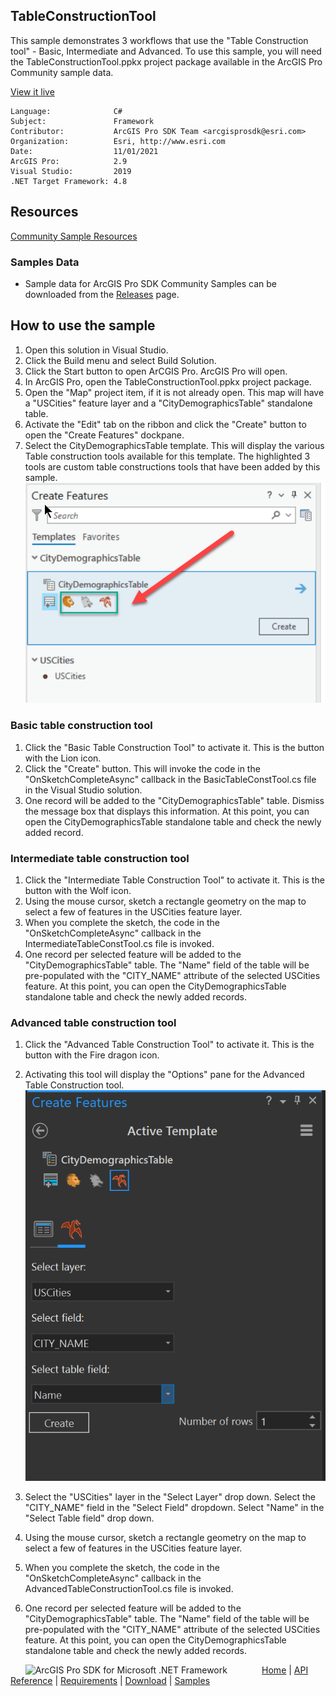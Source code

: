 ## TableConstructionTool

<!-- TODO: Write a brief abstract explaining this sample -->
This sample demonstrates 3 workflows that use the "Table Construction tool" - Basic, Intermediate and Advanced. To use this sample, you will need the TableConstructionTool.ppkx project package available in the ArcGIS Pro Community sample data.  
  


<a href="http://pro.arcgis.com/en/pro-app/sdk/" target="_blank">View it live</a>

<!-- TODO: Fill this section below with metadata about this sample-->
```
Language:              C#
Subject:               Framework
Contributor:           ArcGIS Pro SDK Team <arcgisprosdk@esri.com>
Organization:          Esri, http://www.esri.com
Date:                  11/01/2021
ArcGIS Pro:            2.9
Visual Studio:         2019
.NET Target Framework: 4.8
```

## Resources

[Community Sample Resources](https://github.com/Esri/arcgis-pro-sdk-community-samples#resources)

### Samples Data

* Sample data for ArcGIS Pro SDK Community Samples can be downloaded from the [Releases](https://github.com/Esri/arcgis-pro-sdk-community-samples/releases) page.  

## How to use the sample
<!-- TODO: Explain how this sample can be used. To use images in this section, create the image file in your sample project's screenshots folder. Use relative url to link to this image using this syntax: ![My sample Image](FacePage/SampleImage.png) -->
1. Open this solution in Visual Studio.    
1. Click the Build menu and select Build Solution.  
1. Click the Start button to open ArCGIS Pro.  ArcGIS Pro will open.  
1. In ArcGIS Pro, open the TableConstructionTool.ppkx project package.  
1. Open the "Map" project item, if it is not already open.  This map will have a "USCities" feature layer and a "CityDemographicsTable" standalone table.  
1. Activate the "Edit" tab on the ribbon and click the "Create" button to open the "Create Features" dockpane.  
1. Select the CityDemographicsTable template. This will display the various Table construction tools available for this template. The highlighted 3 tools are custom table constructions tools that have been added by this sample.  
![UI](screenshots/TableConstructionTools.png)  
### Basic table construction tool  
  
1. Click the "Basic Table Construction Tool" to activate it.  This is the button with the Lion icon.   
1. Click the "Create" button. This will invoke the code in the "OnSketchCompleteAsync" callback in the BasicTableConstTool.cs file in the Visual Studio solution.  
1. One record will be added to the "CityDemographicsTable" table. Dismiss the message box that displays this information. At this point, you can open the CityDemographicsTable standalone table and check the newly added record.  
### Intermediate table construction tool  
  
1. Click the "Intermediate Table Construction Tool" to activate it.  This is the button with the Wolf icon.   
1. Using the mouse cursor, sketch a rectangle geometry on the map to select a few of features in the USCities feature layer.  
1. When you complete the sketch, the code in the "OnSketchCompleteAsync" callback in the IntermediateTableConstTool.cs file is invoked.  
1. One record per selected feature will be added to the "CityDemographicsTable" table. The "Name" field of the table will be pre-populated with the "CITY_NAME" attribute of the selected USCities feature. At this point, you can open the CityDemographicsTable standalone table and check the newly added records.  
### Advanced table construction tool  
  
1. Click the "Advanced Table Construction Tool" to activate it.  This is the button with the Fire dragon icon.   
1. Activating this tool will display the "Options" pane for the Advanced Table Construction tool.  
![UI](screenshots/Options.png)  
  
1. Select the "USCities" layer in the "Select Layer" drop down. Select the "CITY_NAME" field in the "Select Field" dropdown.  Select "Name" in the "Select Table field" drop down.  
1. Using the mouse cursor, sketch a rectangle geometry on the map to select a few of features in the USCities feature layer.  
1. When you complete the sketch, the code in the "OnSketchCompleteAsync" callback in the AdvancedTableConstructionTool.cs file is invoked.  
1. One record per selected feature will be added to the "CityDemographicsTable" table. The "Name" field of the table will be pre-populated with the "CITY_NAME" attribute of the selected USCities feature. At this point, you can open the CityDemographicsTable standalone table and check the newly added records.  
  


<!-- End -->

&nbsp;&nbsp;&nbsp;&nbsp;&nbsp;&nbsp;<img src="https://esri.github.io/arcgis-pro-sdk/images/ArcGISPro.png"  alt="ArcGIS Pro SDK for Microsoft .NET Framework" height = "20" width = "20" align="top"  >
&nbsp;&nbsp;&nbsp;&nbsp;&nbsp;&nbsp;&nbsp;&nbsp;&nbsp;&nbsp;&nbsp;&nbsp;
[Home](https://github.com/Esri/arcgis-pro-sdk/wiki) | <a href="https://pro.arcgis.com/en/pro-app/latest/sdk/api-reference" target="_blank">API Reference</a> | [Requirements](https://github.com/Esri/arcgis-pro-sdk/wiki#requirements) | [Download](https://github.com/Esri/arcgis-pro-sdk/wiki#installing-arcgis-pro-sdk-for-net) | <a href="https://github.com/esri/arcgis-pro-sdk-community-samples" target="_blank">Samples</a>
